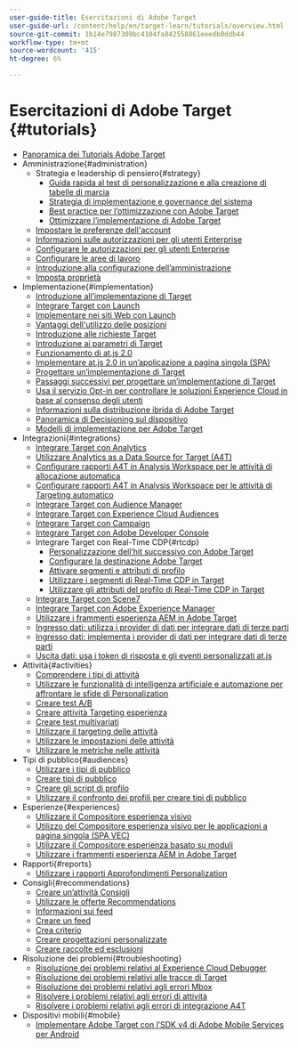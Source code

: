 ```yaml
---
user-guide-title: Esercitazioni di Adobe Target
user-guide-url: /content/help/en/target-learn/tutorials/overview.html
source-git-commit: 1b14e7987309bc4104fa842558861eeedb0ddb44
workflow-type: tm+mt
source-wordcount: '415'
ht-degree: 6%

---
```



# Esercitazioni di Adobe Target {#tutorials}

+ [Panoramica dei Tutorials Adobe Target](../overview.md)
+ Amministrazione{#administration}
   + Strategia e leadership di pensiero{#strategy}
      + [Guida rapida al test di personalizzazione e alla creazione di tabelle di marcia](../strategy/create-personalization-roadmap-testing-plan.md)
      + [Strategia di implementazione e governance del sistema](../dev101/1-1-implementation-strategy-sys-governance.md)
      + [Best practice per l’ottimizzazione con Adobe Target](../strategy/target-best-practices-for-optimization.md)
      + [Ottimizzare l’implementazione di Adobe Target](../strategy/optimize-your-target-implementation.md)
   + [Impostare le preferenze dell&#39;account](../administration/set-up-account-preferences.md)
   + [Informazioni sulle autorizzazioni per gli utenti Enterprise](../administration/understanding-enterprise-user-permissions.md)
   + [Configurare le autorizzazioni per gli utenti Enterprise](../dev101/1-2-configure-ent-user-permissions.md)
   + [Configurare le aree di lavoro](../administration/set-up-workspaces.md)
   + [Introduzione alla configurazione dell’amministrazione](../dev101/1-3-intro-to-admin-setup.md)
   + [Imposta proprietà](../administration/set-up-properties.md)
+ Implementazione{#implementation}
   + [Introduzione all’implementazione di Target](../dev101/2-1-intro-to-target-implementation.md)
   + [Integrare Target con Launch](../dev101/3-1-target-launch.md)
   + [Implementare nei siti Web con Launch](https://experienceleague.adobe.com/docs/launch-learn/implementing-in-websites-with-launch/index.html?lang=en)
   + [Vantaggi dell&#39;utilizzo delle posizioni](../dev101/2-2-benefits-of-locations.md)
   + [Introduzione alle richieste Target](../dev101/2-3-intro-to-target-requests.md)
   + [Introduzione ai parametri di Target](../dev101/2-4-intro-to-target-params.md)
   + [Funzionamento di at.js 2.0](../implementation/understanding-how-atjs-20-works.md)
   + [Implementare at.js 2.0 in un’applicazione a pagina singola (SPA)](../implementation/implement-atjs-20-in-a-single-page-application.md)
   + [Progettare un’implementazione di Target](../dev101/2-5-design-target-implementation.md)
   + [Passaggi successivi per progettare un’implementazione di Target](../dev101/2-6-next-steps-design-target-implementation.md)
   + [Usa il servizio Opt-in per controllare le soluzioni Experience Cloud in base al consenso degli utenti](https://experienceleague.adobe.com/docs/id-service/using/implementation/opt-in-service/use-opt-in-to-control-experience-cloud-activities-based-on-user-consent.html?lang=en)
   + [Informazioni sulla distribuzione ibrida di Adobe Target](../implementation/hybrid-deployment.md)
   + [Panoramica di Decisioning sul dispositivo](../implementation/on-device-decisioning-overview.md)
   + [Modelli di implementazione per Adobe Target](../implementation/implementation-patterns-for-adobe-target.md)
+ Integrazioni{#integrations}
   + [Integrare Target con Analytics](../dev101/3-2-target-analytics.md)
   + [Utilizzare Analytics as a Data Source for Target (A4T)](../integrations/use-analytics-as-a-data-source-a4t.md)
   + [Configurare rapporti A4T in Analysis Workspace per le attività di allocazione automatica](../integrations/set-up-a4t-reports-in-analysis-workspace-for-auto-allocate-activities.md)
   + [Configurare rapporti A4T in Analysis Workspace per le attività di Targeting automatico](../integrations/set-up-a4t-reports-in-analysis-workspace-for-auto-target-activities.md)
   + [Integrare Target con Audience Manager](../dev101/3-3-target-dmp.md)
   + [Integrare Target con Experience Cloud Audiences](../dev101/3-4-target-exc-audiences.md)
   + [Integrare Target con Campaign](../dev101/3-6-target-campaign.md)
   + [Integrare Target con Adobe Developer Console](../dev101/3-7-target-io.md)
   + Integrare Target con Real-Time CDP{#rtcdp}
      + [Personalizzazione dell’hit successivo con Adobe Target](../integrations/rtcdp/next-hit-personalization.md)
      + [Configurare la destinazione Adobe Target](../integrations/rtcdp/configure-the-target-destination.md)
      + [Attivare segmenti e attributi di profilo](../integrations/rtcdp/activate-segments-and-profile-attributes.md)
      + [Utilizzare i segmenti di Real-Time CDP in Target](../integrations/rtcdp/use-rtcdp-segments-in-target.md)
      + [Utilizzare gli attributi del profilo di Real-Time CDP in Target](../integrations/rtcdp/use-rtcdp-profile-attributes-in-target.md)
   + [Integrare Target con Scene7](../dev101/3-8-target-scene7.md)
   + [Integrare Target con Adobe Experience Manager](../dev101/3-5-target-aem.md)
   + [Utilizzare i frammenti esperienza AEM in Adobe Target](https://helpx.adobe.com/experience-manager/kt/sites/using/experience-fragment-target-offer-feature-video-use.html)
   + [Ingresso dati: utilizza i provider di dati per integrare dati di terze parti](../integrations/use-data-providers-to-integrate-third-party-data.md)
   + [Ingresso dati: implementa i provider di dati per integrare dati di terze parti](../integrations/implement-data-providers-to-integrate-third-party-data.md)
   + [Uscita dati: usa i token di risposta e gli eventi personalizzati at.js](../integrations/use-response-tokens-and-atjs-custom-events.md)
+ Attività{#activities}
   + [Comprendere i tipi di attività](../activities/understanding-the-types-of-activities.md)
   + [Utilizzare le funzionalità di intelligenza artificiale e automazione per affrontare le sfide di Personalization](../activities/use-the-artificial-intelligence-and-automation-capabilities-to-meet-the-challenges-of-personalization.md)
   + [Creare test A/B](../activities/create-ab-tests.md)
   + [Creare attività Targeting esperienza](../activities/create-experience-targeting-activities.md)
   + [Creare test multivariati](../activities/create-multivariate-tests.md)
   + [Utilizzare il targeting delle attività](../activities/use-activity-targeting.md)
   + [Utilizzare le impostazioni delle attività](../activities/use-activity-settings.md)
   + [Utilizzare le metriche nelle attività](../activities/use-metrics-in-activities.md)
+ Tipi di pubblico{#audiences}
   + [Utilizzare i tipi di pubblico](../audiences/use-audiences.md)
   + [Creare tipi di pubblico](../audiences/create-audiences.md)
   + [Creare gli script di profilo](../audiences/create-profile-scripts.md)
   + [Utilizzare il confronto dei profili per creare tipi di pubblico](../audiences/use-profile-comparison-to-build-audiences.md)
+ Esperienze{#experiences}
   + [Utilizzare il Compositore esperienza visivo](../experiences/use-the-visual-experience-composer.md)
   + [Utilizzo del Compositore esperienza visivo per le applicazioni a pagina singola (SPA VEC)](../experiences/use-the-visual-experience-composer-for-single-page-applications.md)
   + [Utilizzare il Compositore esperienza basato su moduli](../experiences/use-the-form-based-experience-composer.md)
   + [Utilizzare i frammenti esperienza AEM in Adobe Target](https://helpx.adobe.com/experience-manager/kt/sites/using/experience-fragment-target-offer-feature-video-use.html)
+ Rapporti{#reports}
   + [Utilizzare i rapporti Approfondimenti Personalization](../reports/use-the-personalization-insights-reports.md)
+ Consigli{#recommendations}
   + [Creare un’attività Consigli](../recommendations/create-a-recommendations-activity.md)
   + [Utilizzare le offerte Recommendations](../recommendations/use-recommendations-offers.md)
   + [Informazioni sui feed](../recommendations/understanding-feeds.md)
   + [Creare un feed](../recommendations/create-a-feed.md)
   + [Crea criterio](../recommendations/create-criteria.md)
   + [Creare progettazioni personalizzate](../recommendations/create-custom-designs.md)
   + [Creare raccolte ed esclusioni](../recommendations/create-collections-and-exclusions.md)
+ Risoluzione dei problemi{#troubleshooting}
   + [Risoluzione dei problemi relativi al Experience Cloud Debugger](../troubleshooting/troubleshoot-with-the-experience-cloud-debugger.md)
   + [Risoluzione dei problemi relativi alle tracce di Target](../troubleshooting/troubleshoot-with-target-traces.md)
   + [Risoluzione dei problemi relativi agli errori Mbox](../dev101/4-1-troubleshoot-mbox-errors.md)
   + [Risolvere i problemi relativi agli errori di attività](../dev101/4-2-troubleshoot-activity-errors.md)
   + [Risolvere i problemi relativi agli errori di integrazione A4T](../dev101/4-3-troubleshoot-integration-errors.md)
+ Dispositivi mobili{#mobile}
   + [Implementare Adobe Target con l’SDK v4 di Adobe Mobile Services per Android](../mobile-v4/overview.md)
